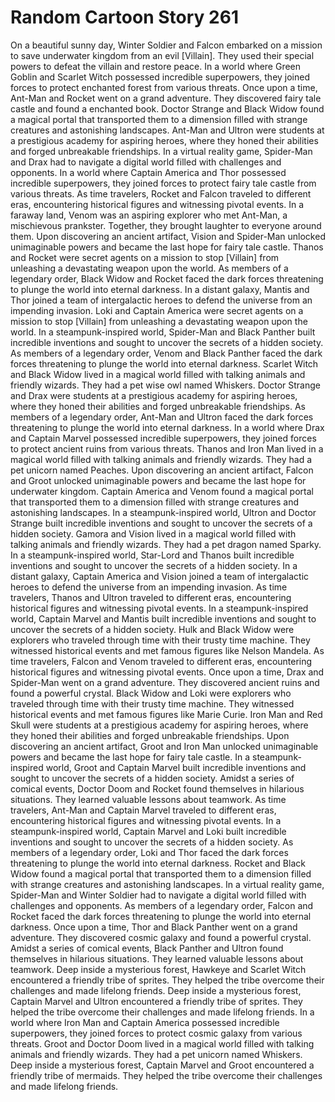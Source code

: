# Random Cartoon Story 261

On a beautiful sunny day, Winter Soldier and Falcon embarked on a mission to save underwater kingdom from an evil [Villain]. They used their special powers to defeat the villain and restore peace.
In a world where Green Goblin and Scarlet Witch possessed incredible superpowers, they joined forces to protect enchanted forest from various threats.
Once upon a time, Ant-Man and Rocket went on a grand adventure. They discovered fairy tale castle and found a enchanted book.
Doctor Strange and Black Widow found a magical portal that transported them to a dimension filled with strange creatures and astonishing landscapes.
Ant-Man and Ultron were students at a prestigious academy for aspiring heroes, where they honed their abilities and forged unbreakable friendships.
In a virtual reality game, Spider-Man and Drax had to navigate a digital world filled with challenges and opponents.
In a world where Captain America and Thor possessed incredible superpowers, they joined forces to protect fairy tale castle from various threats.
As time travelers, Rocket and Falcon traveled to different eras, encountering historical figures and witnessing pivotal events.
In a faraway land, Venom was an aspiring explorer who met Ant-Man, a mischievous prankster. Together, they brought laughter to everyone around them.
Upon discovering an ancient artifact, Vision and Spider-Man unlocked unimaginable powers and became the last hope for fairy tale castle.
Thanos and Rocket were secret agents on a mission to stop [Villain] from unleashing a devastating weapon upon the world.
As members of a legendary order, Black Widow and Rocket faced the dark forces threatening to plunge the world into eternal darkness.
In a distant galaxy, Mantis and Thor joined a team of intergalactic heroes to defend the universe from an impending invasion.
Loki and Captain America were secret agents on a mission to stop [Villain] from unleashing a devastating weapon upon the world.
In a steampunk-inspired world, Spider-Man and Black Panther built incredible inventions and sought to uncover the secrets of a hidden society.
As members of a legendary order, Venom and Black Panther faced the dark forces threatening to plunge the world into eternal darkness.
Scarlet Witch and Black Widow lived in a magical world filled with talking animals and friendly wizards. They had a pet wise owl named Whiskers.
Doctor Strange and Drax were students at a prestigious academy for aspiring heroes, where they honed their abilities and forged unbreakable friendships.
As members of a legendary order, Ant-Man and Ultron faced the dark forces threatening to plunge the world into eternal darkness.
In a world where Drax and Captain Marvel possessed incredible superpowers, they joined forces to protect ancient ruins from various threats.
Thanos and Iron Man lived in a magical world filled with talking animals and friendly wizards. They had a pet unicorn named Peaches.
Upon discovering an ancient artifact, Falcon and Groot unlocked unimaginable powers and became the last hope for underwater kingdom.
Captain America and Venom found a magical portal that transported them to a dimension filled with strange creatures and astonishing landscapes.
In a steampunk-inspired world, Ultron and Doctor Strange built incredible inventions and sought to uncover the secrets of a hidden society.
Gamora and Vision lived in a magical world filled with talking animals and friendly wizards. They had a pet dragon named Sparky.
In a steampunk-inspired world, Star-Lord and Thanos built incredible inventions and sought to uncover the secrets of a hidden society.
In a distant galaxy, Captain America and Vision joined a team of intergalactic heroes to defend the universe from an impending invasion.
As time travelers, Thanos and Ultron traveled to different eras, encountering historical figures and witnessing pivotal events.
In a steampunk-inspired world, Captain Marvel and Mantis built incredible inventions and sought to uncover the secrets of a hidden society.
Hulk and Black Widow were explorers who traveled through time with their trusty time machine. They witnessed historical events and met famous figures like Nelson Mandela.
As time travelers, Falcon and Venom traveled to different eras, encountering historical figures and witnessing pivotal events.
Once upon a time, Drax and Spider-Man went on a grand adventure. They discovered ancient ruins and found a powerful crystal.
Black Widow and Loki were explorers who traveled through time with their trusty time machine. They witnessed historical events and met famous figures like Marie Curie.
Iron Man and Red Skull were students at a prestigious academy for aspiring heroes, where they honed their abilities and forged unbreakable friendships.
Upon discovering an ancient artifact, Groot and Iron Man unlocked unimaginable powers and became the last hope for fairy tale castle.
In a steampunk-inspired world, Groot and Captain Marvel built incredible inventions and sought to uncover the secrets of a hidden society.
Amidst a series of comical events, Doctor Doom and Rocket found themselves in hilarious situations. They learned valuable lessons about teamwork.
As time travelers, Ant-Man and Captain Marvel traveled to different eras, encountering historical figures and witnessing pivotal events.
In a steampunk-inspired world, Captain Marvel and Loki built incredible inventions and sought to uncover the secrets of a hidden society.
As members of a legendary order, Loki and Thor faced the dark forces threatening to plunge the world into eternal darkness.
Rocket and Black Widow found a magical portal that transported them to a dimension filled with strange creatures and astonishing landscapes.
In a virtual reality game, Spider-Man and Winter Soldier had to navigate a digital world filled with challenges and opponents.
As members of a legendary order, Falcon and Rocket faced the dark forces threatening to plunge the world into eternal darkness.
Once upon a time, Thor and Black Panther went on a grand adventure. They discovered cosmic galaxy and found a powerful crystal.
Amidst a series of comical events, Black Panther and Ultron found themselves in hilarious situations. They learned valuable lessons about teamwork.
Deep inside a mysterious forest, Hawkeye and Scarlet Witch encountered a friendly tribe of sprites. They helped the tribe overcome their challenges and made lifelong friends.
Deep inside a mysterious forest, Captain Marvel and Ultron encountered a friendly tribe of sprites. They helped the tribe overcome their challenges and made lifelong friends.
In a world where Iron Man and Captain America possessed incredible superpowers, they joined forces to protect cosmic galaxy from various threats.
Groot and Doctor Doom lived in a magical world filled with talking animals and friendly wizards. They had a pet unicorn named Whiskers.
Deep inside a mysterious forest, Captain Marvel and Groot encountered a friendly tribe of mermaids. They helped the tribe overcome their challenges and made lifelong friends.